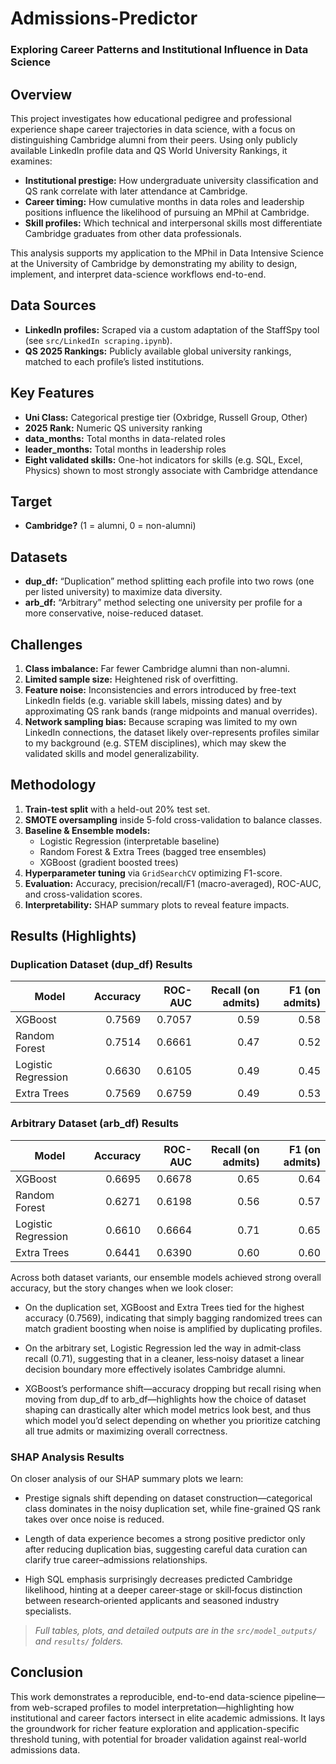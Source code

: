 # Admissions-Predictor

### Exploring Career Patterns and Institutional Influence in Data Science

## Overview

This project investigates how educational pedigree and professional experience shape career trajectories in data science, with a focus on distinguishing Cambridge alumni from their peers. Using only publicly available LinkedIn profile data and QS World University Rankings, it examines:

- **Institutional prestige:** How undergraduate university classification and QS rank correlate with later attendance at Cambridge.  
- **Career timing:** How cumulative months in data roles and leadership positions influence the likelihood of pursuing an MPhil at Cambridge.  
- **Skill profiles:** Which technical and interpersonal skills most differentiate Cambridge graduates from other data professionals.

This analysis supports my application to the MPhil in Data Intensive Science at the University of Cambridge by demonstrating my ability to design, implement, and interpret data-science workflows end-to-end.

## Data Sources

- **LinkedIn profiles:** Scraped via a custom adaptation of the StaffSpy tool (see `src/LinkedIn scraping.ipynb`).  
- **QS 2025 Rankings:** Publicly available global university rankings, matched to each profile’s listed institutions.

## Key Features

- **Uni Class:** Categorical prestige tier (Oxbridge, Russell Group, Other)  
- **2025 Rank:** Numeric QS university ranking  
- **data_months:** Total months in data-related roles  
- **leader_months:** Total months in leadership roles  
- **Eight validated skills:** One-hot indicators for skills (e.g. SQL, Excel, Physics) shown to most strongly associate with Cambridge attendance  

## Target

- **Cambridge?** (1 = alumni, 0 = non-alumni)

## Datasets

- **dup_df:** “Duplication” method splitting each profile into two rows (one per listed university) to maximize data diversity.  
- **arb_df:** “Arbitrary” method selecting one university per profile for a more conservative, noise-reduced dataset.

## Challenges

1. **Class imbalance:** Far fewer Cambridge alumni than non-alumni.  
2. **Limited sample size:** Heightened risk of overfitting. 
3. **Feature noise:** Inconsistencies and errors introduced by free-text LinkedIn fields (e.g. variable skill labels, missing dates) and by approximating QS rank bands (range midpoints and manual overrides).
4. **Network sampling bias:** Because scraping was limited to my own LinkedIn connections, the dataset likely over-represents profiles similar to my background (e.g. STEM disciplines), which may skew the validated skills and model generalizability.

## Methodology

1. **Train-test split** with a held-out 20% test set.  
2. **SMOTE oversampling** inside 5-fold cross-validation to balance classes.  
3. **Baseline & Ensemble models:**  
   - Logistic Regression (interpretable baseline)  
   - Random Forest & Extra Trees (bagged tree ensembles)  
   - XGBoost (gradient boosted trees)  
4. **Hyperparameter tuning** via `GridSearchCV` optimizing F1-score.  
5. **Evaluation:** Accuracy, precision/recall/F1 (macro-averaged), ROC-AUC, and cross-validation scores.  
6. **Interpretability:** SHAP summary plots to reveal feature impacts.

## Results (Highlights)

### Duplication Dataset (dup_df) Results

| Model               | Accuracy | ROC-AUC | Recall (on admits) | F1 (on admits) |
| ------------------- | -------: | ------: | -----------------: | -------------: |
| XGBoost             |   0.7569 |  0.7057 |               0.59 |           0.58 |
| Random Forest       |   0.7514 |  0.6661 |               0.47 |           0.52 |
| Logistic Regression |   0.6630 |  0.6105 |               0.49 |           0.45 |
| Extra Trees         |   0.7569 |  0.6759 |               0.49 |           0.53 |

### Arbitrary Dataset (arb_df) Results

| Model               | Accuracy | ROC-AUC | Recall (on admits) | F1 (on admits) |
| ------------------- | -------: | ------: | -----------------: | -------------: |
| XGBoost             |   0.6695 |  0.6678 |               0.65 |           0.64 |
| Random Forest       |   0.6271 |  0.6198 |               0.56 |           0.57 |
| Logistic Regression |   0.6610 |  0.6664 |               0.71 |           0.65 |
| Extra Trees         |   0.6441 |  0.6390 |               0.60 |           0.60 |


Across both dataset variants, our ensemble models achieved strong overall accuracy, but the story changes when we look closer:

- On the duplication set, XGBoost and Extra Trees tied for the highest accuracy (0.7569), indicating that simply bagging randomized trees can match gradient boosting when noise is amplified by duplicating profiles.

- On the arbitrary set, Logistic Regression led the way in admit‐class recall (0.71), suggesting that in a cleaner, less‐noisy dataset a linear decision boundary more effectively isolates Cambridge alumni.

- XGBoost’s performance shift—accuracy dropping but recall rising when moving from dup_df to arb_df—highlights how the choice of dataset shaping can drastically alter which model metrics look best, and thus which model you’d select depending on whether you prioritize catching all true admits or maximizing overall correctness.

### SHAP Analysis Results

On closer analysis of our SHAP summary plots we learn:

- Prestige signals shift depending on dataset construction—categorical class dominates in the noisy duplication set, while fine-grained QS rank takes over once noise is reduced.

- Length of data experience becomes a strong positive predictor only after reducing duplication bias, suggesting careful data curation can clarify true career–admissions relationships.

- High SQL emphasis surprisingly decreases predicted Cambridge likelihood, hinting at a deeper career‐stage or skill‐focus distinction between research‐oriented applicants and seasoned industry specialists.

> _Full tables, plots, and detailed outputs are in the `src/model_outputs/` and `results/` folders._


## Conclusion

This work demonstrates a reproducible, end-to-end data-science pipeline—from web-scraped profiles to model interpretation—highlighting how institutional and career factors intersect in elite academic admissions. It lays the groundwork for richer feature exploration and application-specific threshold tuning, with potential for broader validation against real-world admissions data.

